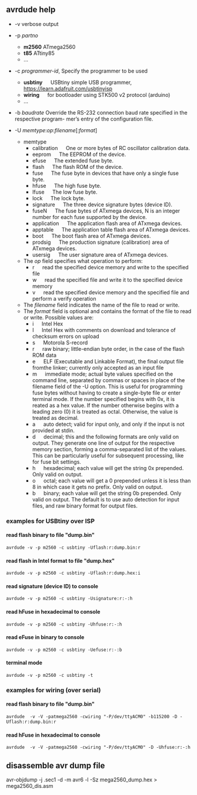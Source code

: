 ## avrdude help

 - -v verbose output
 - -p *partno*
   - **m2560** ATmega2560
   - **t85** ATtiny85
   - ...
 - -c *programmer-id*, Specify the programmer to be used
    - **usbtiny** &emsp;  USBtiny simple USB programmer, https://learn.adafruit.com/usbtinyisp
    - **wiring** &emsp; for bootloader using STK500 v2 protocol (arduino)
    - ...

 - -b *baudrate* Override the RS-232 connection baud rate specified in the respective program-
mer’s entry of the configuration file.    
 - -U *memtype*:*op*:*filename*[:*format*]
   - memtype
     - calibration &emsp; One or more bytes of RC oscillator calibration data.
     - eeprom &emsp; The EEPROM of the device.
     - efuse &emsp; The extended fuse byte.
     - flash &emsp; The flash ROM of the device.
     - fuse &emsp; The fuse byte in devices that have only a single fuse byte.
     - hfuse &emsp; The high fuse byte.
     - lfuse &emsp; The low fuse byte.
     - lock &emsp; The lock byte.
     - signature &emsp; The three device signature bytes (device ID).
     - fuseN &emsp; The fuse bytes of ATxmega devices, N is an integer number for each fuse supported by the device.
     - application &emsp; The application flash area of ATxmega devices.
     - apptable &emsp; The application table flash area of ATxmega devices.
     - boot &emsp; The boot flash area of ATxmega devices.
     - prodsig &emsp; The production signature (calibration) area of ATxmega devices.
     - usersig &emsp; The user signature area of ATxmega devices.
   - The *op* field specifies what operation to perform:
     - r &emsp; read the specified device memory and write to the specified file
     - w &emsp; read the specified file and write it to the specified device memory
     - v &emsp; read the specified device memory and the specified file and perform a verify operation
   - The *filename* field indicates the name of the file to read or write. 
   - The *format* field is optional and contains the format of the file to read or write. Possible values are:
     - i &emsp; Intel Hex
     - I &emsp; Intel Hex with comments on download and tolerance of checksum errors on upload
     - s &emsp; Motorola S-record
     - r &emsp; raw binary; little-endian byte order, in the case of the flash ROM data
     - e &emsp; ELF (Executable and Linkable Format), the final output file fromthe linker; currently only accepted as an input file
     - m &emsp; immediate mode; actual byte values specified on the command line, separated by commas or spaces in place of the filename field of the -U option. This is useful for programming fuse bytes without
having to create a single-byte file or enter terminal mode. If the number specified begins with 0x, it is  reated as a hex value. If the number otherwise begins with a leading zero (0) it is treated as octal. Otherwise, the value is treated as decimal.
     - a &emsp; auto detect; valid for input only, and only if the input is not provided at stdin.
     - d &emsp; decimal; this and the following formats are only valid on output. They generate one line of output for the respective memory section, forming a comma-separated list of the values. This can be particularly useful for subsequent processing, like for fuse bit settings.
     - h &emsp; hexadecimal; each value will get the string 0x prepended. Only valid on output.
     - o &emsp; octal; each value will get a 0 prepended unless it is less than 8 in which case it gets no prefix. Only valid on output.
     - b &emsp; binary; each value will get the string 0b prepended. Only valid on output.
The default is to use auto detection for input files, and raw binary format for
output files.

### examples for USBtiny over ISP

#### read flash binary to file "dump.bin"

```
avrdude -v -p m2560 -c usbtiny -Uflash:r:dump.bin:r
```

#### read flash in Intel format to file "dump.hex"

```
avrdude -v -p m2560 -c usbtiny -Uflash:r:dump.hex:i
```

#### read signature (device ID) to console

```
avrdude -v -p m2560 -c usbtiny -Usignature:r:-:h
```

#### read hFuse in hexadecimal to console

```
avrdude -v -p m2560 -c usbtiny -Uhfuse:r:-:h
```

#### read eFuse in binary to console

```
avrdude -v -p m2560 -c usbtiny -Uefuse:r:-:b
```

#### terminal mode

```
avrdude -v -p m2560 -c usbtiny -t
```

### examples for wiring (over serial) 

#### read flash binary to file "dump.bin"

```
avrdude  -v -V -patmega2560 -cwiring "-P/dev/ttyACM0" -b115200 -D -Uflash:r:dump.bin:r
```

#### read hFuse in hexadecimal to console

```
avrdude  -v -V -patmega2560 -cwiring "-P/dev/ttyACM0" -D -Uhfuse:r:-:h
```

## disassemble avr dump file

avr-objdump -j .sec1 -d -m avr6 -l -Sz mega2560_dump.hex > mega2560_dis.asm